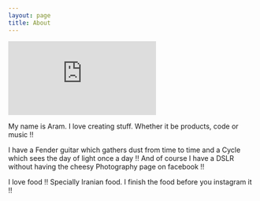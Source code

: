 ```yaml
---
layout: page
title: About
---
```


![Me acting I know guitar](https://www.facebook.com/photo.php?fbid=10152036816973986&set=a.10150101419688986.303098.737988985&type=1&theater)

My name is Aram. I love creating stuff. Whether it be products, code or music !!

I have a Fender guitar which gathers dust from time to time and a Cycle which sees the day of light once a day !! And of course I have a DSLR without having the cheesy Photography page on facebook !!

I love food !! Specially Iranian food. I finish the food before you instagram it !!
